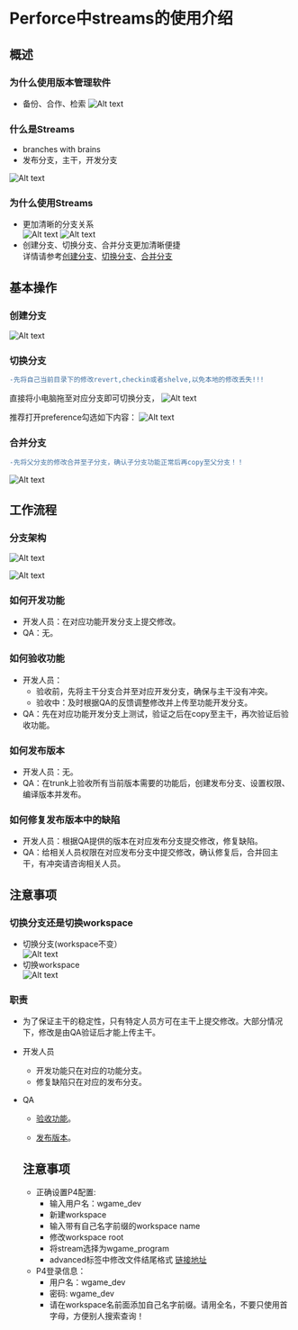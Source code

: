 # Perforce中streams的使用介绍
## 概述
### 为什么使用版本管理软件
* 备份、合作、检索
![Alt text](https://github.com/z530989673/P4-Stream-Intro/blob/master/Pic/whyIsVersionControlImportant.png)
### 什么是Streams
* branches with brains  
* 发布分支，主干，开发分支 

![Alt text](https://github.com/z530989673/P4-Stream-Intro/blob/master/Pic/stream.png)
### 为什么使用Streams
* 更加清晰的分支关系  
![Alt text](https://github.com/z530989673/P4-Stream-Intro/blob/master/Pic/formerBranch.png)
![Alt text](https://github.com/z530989673/P4-Stream-Intro/blob/master/Pic/stream.png)
* 创建分支、切换分支、合并分支更加清晰便捷  
  详情请参考[创建分支](#创建分支)、[切换分支](#切换分支)、[合并分支](#合并分支)

## 基本操作
### 创建分支
![Alt text](https://github.com/z530989673/P4-Stream-Intro/blob/master/Pic/createbranch.gif)
### 切换分支
```diff
-先将自己当前目录下的修改revert,checkin或者shelve,以免本地的修改丢失!!!
```
直接将小电脑拖至对应分支即可切换分支，
![Alt text](https://github.com/z530989673/P4-Stream-Intro/blob/master/Pic/switchWorkspace.gif)


推荐打开preference勾选如下内容：
![Alt text](https://github.com/z530989673/P4-Stream-Intro/blob/master/Pic/streamPreference.png)
### 合并分支
```diff
-先将父分支的修改合并至子分支，确认子分支功能正常后再copy至父分支！！
```
![Alt text](https://github.com/z530989673/P4-Stream-Intro/blob/master/Pic/mergeBranch.gif)

## 工作流程
### 分支架构
![Alt text](https://github.com/z530989673/P4-Stream-Intro/blob/master/Pic/branchStructure.png) 

![Alt text](https://github.com/z530989673/P4-Stream-Intro/blob/master/Pic/branchStructure2.png)
### 如何开发功能
* 开发人员：在对应功能开发分支上提交修改。
* QA：无。
### 如何验收功能
* 开发人员：
  * 验收前，先将主干分支合并至对应开发分支，确保与主干没有冲突。
  * 验收中：及时根据QA的反馈调整修改并上传至功能开发分支。
* QA：先在对应功能开发分支上测试，验证之后在copy至主干，再次验证后验收功能。
### 如何发布版本
* 开发人员：无。
* QA：在trunk上验收所有当前版本需要的功能后，创建发布分支、设置权限、编译版本并发布。
### 如何修复发布版本中的缺陷
* 开发人员：根据QA提供的版本在对应发布分支提交修改，修复缺陷。
* QA：给相关人员权限在对应发布分支中提交修改，确认修复后，合并回主干，有冲突请咨询相关人员。

## 注意事项
### 切换分支还是切换workspace
* 切换分支(workspace不变）  
![Alt text](https://github.com/z530989673/P4-Stream-Intro/blob/master/Pic/switchBranchOp.gif)  
* 切换workspace  
![Alt text](https://github.com/z530989673/P4-Stream-Intro/blob/master/Pic/switchWorkspaceOp.gif)
### 职责
* 为了保证主干的稳定性，只有特定人员方可在主干上提交修改。大部分情况下，修改是由QA验证后才能上传主干。
* 开发人员
  * 开发功能只在对应的功能分支。
  * 修复缺陷只在对应的发布分支。
* QA
  * [验收功能](#如何验收功能)。
  
  * [发布版本](#如何发布版本)。
  
  ## 注意事项
  * 正确设置P4配置:
  [](https://github.com/z530989673/P4-Stream-Intro/blob/master/Pic/createConnection.png)
    * 输入用户名：wgame_dev
    * 新建workspace
    * 输入带有自己名字前缀的workspace name
    * 修改workspace root
    * 将stream选择为wgame_program
    * advanced标签中修改文件结尾格式
  [链接地址](http://note.youdao.com/noteshare?id=14a96014b0b1824efbf45f7ff245a31a&sub=1B158AE431044EF1AD2EAE14D6105670)
  * P4登录信息：
    * 用户名：wgame_dev
    * 密码: wgame_dev
    * 请在workspace名前面添加自己名字前缀。请用全名，不要只使用首字母，方便别人搜索查询！

